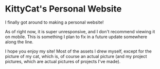 # KittyCat's Personal Website

I finally got around to making a personal website!

As of right now, it is super unresponsive, and I don't recommend viewing it on mobile. This is something I plan to fix in a future update somewhere along the line. 

I hope you enjoy my site! Most of the assets I drew myself, except for the picture of my cat, which is, of course an actual picture (and my project pictures, which are actual pictures of projects I've made). 

